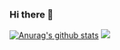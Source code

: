 ### Hi there 👋

[![Anurag's github stats](https://github-readme-stats.vercel.app/api?username=HoJun-Seo&theme=tokyonight)](https://github.com/anuraghazra/github-readme-stats)
<img src="http://mazassumnida.wtf/api/v2/generate_badge?boj=ghwns6659">


<!--
**HoJun-Seo/HoJun-Seo** is a ✨ _special_ ✨ repository because its `README.md` (this file) appears on your GitHub profile.

Here are some ideas to get you started:

- 🔭 I’m currently working on ...
- 🌱 I’m currently learning ...
- 👯 I’m looking to collaborate on ...
- 🤔 I’m looking for help with ...
- 💬 Ask me about ...
- 📫 How to reach me: ...
- 😄 Pronouns: ...
- ⚡ Fun fact: ...
-->
